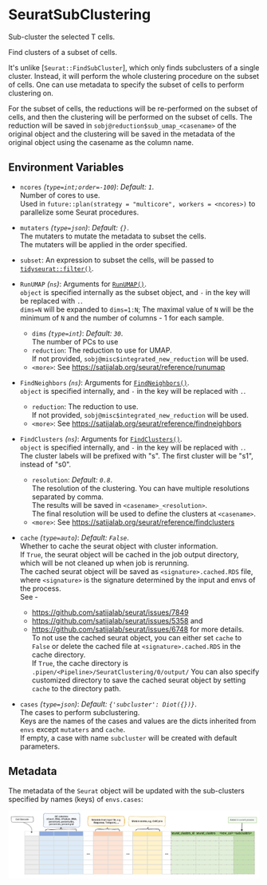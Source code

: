 # SeuratSubClustering

Sub-cluster the selected T cells.

Find clusters of a subset of cells.<br />

It's unlike [`Seurat::FindSubCluster`], which only finds subclusters of a single
cluster. Instead, it will perform the whole clustering procedure on the subset of
cells. One can use metadata to specify the subset of cells to perform clustering on.<br />

For the subset of cells, the reductions will be re-performed on the subset of cells,
and then the clustering will be performed on the subset of cells. The reduction
will be saved in `sobj@reduction$sub_umap_<casename>` of the original object and the
clustering will be saved in the metadata of the original object using the casename     as the column name.<br />

## Environment Variables

- `ncores` *(`type=int;order=-100`)*: *Default: `1`*. <br />
    Number of cores to use.<br />
    Used in `future::plan(strategy = "multicore", workers = <ncores>)`
    to parallelize some Seurat procedures.<br />
- `mutaters` *(`type=json`)*: *Default: `{}`*. <br />
    The mutaters to mutate the metadata to subset the cells.<br />
    The mutaters will be applied in the order specified.<br />
- `subset`:
    An expression to subset the cells, will be passed to
    [`tidyseurat::filter()`](https://stemangiola.github.io/tidyseurat/reference/filter.html).<br />

- `RunUMAP` *(`ns`)*:
    Arguments for [`RunUMAP()`](https://satijalab.org/seurat/reference/runumap).<br />
    `object` is specified internally as the subset object, and `-` in the key will be replaced with `.`.<br />
    `dims=N` will be expanded to `dims=1:N`; The maximal value of `N` will be the minimum of `N` and the number of columns - 1 for each sample.<br />
    - `dims` *(`type=int`)*: *Default: `30`*. <br />
        The number of PCs to use
    - `reduction`:
        The reduction to use for UMAP.<br />
        If not provided, `sobj@misc$integrated_new_reduction` will be used.<br />
    - `<more>`:
        See <https://satijalab.org/seurat/reference/runumap>
- `FindNeighbors` *(`ns`)*:
    Arguments for [`FindNeighbors()`](https://satijalab.org/seurat/reference/findneighbors).<br />
    `object` is specified internally, and `-` in the key will be replaced with `.`.<br />
    - `reduction`:
        The reduction to use.<br />
        If not provided, `sobj@misc$integrated_new_reduction` will be used.<br />
    - `<more>`:
        See <https://satijalab.org/seurat/reference/findneighbors>
- `FindClusters` *(`ns`)*:
    Arguments for [`FindClusters()`](https://satijalab.org/seurat/reference/findclusters).<br />
    `object` is specified internally, and `-` in the key will be replaced with `.`.<br />
    The cluster labels will be prefixed with "s". The first cluster will be "s1", instead of "s0".<br />
    - `resolution`: *Default: `0.8`*. <br />
        The resolution of the clustering. You can have multiple resolutions separated by comma.<br />
        The results will be saved in `<casename>_<resolution>`.<br />
        The final resolution will be used to define the clusters at `<casename>`.<br />
    - `<more>`:
        See <https://satijalab.org/seurat/reference/findclusters>
- `cache` *(`type=auto`)*: *Default: `False`*. <br />
    Whether to cache the seurat object with cluster information.<br />
    If `True`, the seurat object will be cached in the job output directory, which will be not cleaned up when job is rerunning.<br />
    The cached seurat object will be saved as `<signature>.cached.RDS` file, where `<signature>` is the signature determined by
    the input and envs of the process.<br />
    See -
    * <https://github.com/satijalab/seurat/issues/7849>
    * <https://github.com/satijalab/seurat/issues/5358> and
    * <https://github.com/satijalab/seurat/issues/6748> for more details.<br />
    To not use the cached seurat object, you can either set `cache` to `False` or delete the cached file at
    `<signature>.cached.RDS` in the cache directory.<br />
    If `True`, the cache directory is `.pipen/<Pipeline>/SeuratClustering/0/output/`
    You can also specify customized directory to save the cached seurat object by setting `cache` to the directory path.<br />
- `cases` *(`type=json`)*: *Default: `{'subcluster': Diot({})}`*. <br />
    The cases to perform subclustering.<br />
    Keys are the names of the cases and values are the dicts inherited from `envs` except `mutaters` and `cache`.<br />
    If empty, a case with name `subcluster` will be created with default parameters.<br />

## Metadata

The metadata of the `Seurat` object will be updated with the sub-clusters
specified by names (keys) of `envs.cases`:<br />

![SeuratSubClustering-metadata](../processes/images/SeuratSubClustering-metadata.png)

